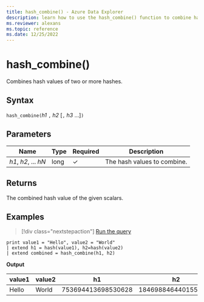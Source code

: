 ```yaml
---
title: hash_combine() - Azure Data Explorer
description: learn how to use the hash_combine() function to combine hash values of two or more hashes.
ms.reviewer: alexans
ms.topic: reference
ms.date: 12/25/2022
---
```

# hash_combine()

Combines hash values of two or more hashes.

## Syntax

`hash_combine(`*h1* `,` *h2* [`,` *h3* ...]`)`

## Parameters

| Name | Type | Required | Description |
|--|--|--|--|
| *h1*, *h2*, ... *hN* | long | &check; | The hash values to combine.|

## Returns

The combined hash value of the given scalars.

## Examples

> [!div class="nextstepaction"]
> <a href="https://dataexplorer.azure.com/clusters/help/databases/Samples?query=H4sIAAAAAAAAAysoyswrUShLzClNNVSwVVDySM3JyVfSgYgYgUTC84tyUpS4ahRSK0pS81IUMkDqMhKLMzQgujR1FDKMbBECRpoItcn5uUmZeakpUB3xUL5GhiFIkyYAFnd56X0AAAA=" target="_blank">Run the query</a>

```kusto
print value1 = "Hello", value2 = "World"
| extend h1 = hash(value1), h2=hash(value2)
| extend combined = hash_combine(h1, h2)
```

**Output**

|value1|value2|h1|h2|combined|
|---|---|---|---|---|
|Hello|World|753694413698530628|1846988464401551951|-1440138333540407281|

